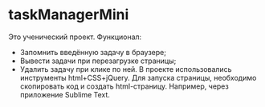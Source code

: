 # taskManagerMini
Это ученический проект. Функционал:
* Запомнить введённую задачу в браузере;
* Вывести задачи при перезагрузке страницы;
* Удалить задачу при клике по ней.
В проекте использовались инструменты html+CSS+jQuery. Для запуска страницы, необходимо скопировать код и создать html-страницу. Например, через приложение Sublime Text.
